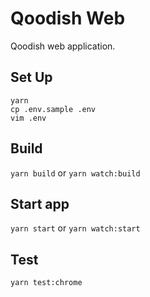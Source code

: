 # Qoodish Web
Qoodish web application.

## Set Up
`yarn`  
`cp .env.sample .env`  
`vim .env`  

## Build
`yarn build`
or
`yarn watch:build`

## Start app
`yarn start`
or
`yarn watch:start`

## Test
`yarn test:chrome`

